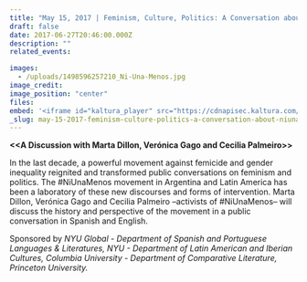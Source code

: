 ```yaml
---
title: "May 15, 2017 | Feminism, Culture, Politics: A Conversation about #NiUnaMenos Argentina "
draft: false
date: 2017-06-27T20:46:00.000Z
description: ""
related_events:

images:
  - /uploads/1498596257210_Ni-Una-Menos.jpg
image_credit:
image_position: "center"
files:
embed: '<iframe id="kaltura_player" src="https://cdnapisec.kaltura.com/p/1674401/sp/167440100/embedIframeJs/uiconf_id/23435151/partner_id/1674401?iframeembed=true&amp;playerId=kaltura_player&amp;entry_id=1_2jg6iyvs&amp;flashvars[akamaiHD.loadingPolicy]=preInitialize&amp;flashvars[akamaiHD.asyncInit]=true&amp;flashvars[twoPhaseManifest]=true&amp;flashvars[streamerType]=hdnetworkmanifest&amp;flashvars[localizationCode]=en&amp;flashvars[leadWithHTML5]=true&amp;flashvars[sideBarContainer.plugin]=true&amp;flashvars[sideBarContainer.position]=left&amp;flashvars[sideBarContainer.clickToClose]=true&amp;flashvars[chapters.plugin]=true&amp;flashvars[chapters.layout]=vertical&amp;flashvars[chapters.thumbnailRotator]=false&amp;flashvars[streamSelector.plugin]=true&amp;flashvars[EmbedPlayer.SpinnerTarget]=videoHolder&amp;flashvars[dualScreen.plugin]=true&amp;flashvars[LeadWithHLSOnFlash]=true&amp;&amp;wid=1_tvfyyrx7" width="400" height="300" allowfullscreen="" webkitallowfullscreen="" mozallowfullscreen="" frameborder="0" title="Kaltura Player"></iframe>'
_slug: may-15-2017-feminism-culture-politics-a-conversation-about-niunamenos-argentina
---
```


**<<A Discussion with Marta Dillon, Verónica Gago and Cecilia Palmeiro>>**

In the last decade, a powerful movement against femicide and gender inequality reignited and transformed public conversations on feminism and politics. The #NiUnaMenos movement in Argentina and Latin America has been a laboratory of these new discourses and forms of intervention. Marta Dillon, Verónica Gago and Cecilia Palmeiro –activists of #NiUnaMenos– will discuss the history and perspective of the movement in a public conversation in Spanish and English.

Sponsored by _NYU Global - Department of Spanish and Portuguese Languages & Literatures, NYU - Department of Latin American and Iberian Cultures, Columbia University - Department of Comparative Literature, Princeton University._

